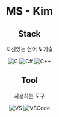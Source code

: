  <div align=center>
  
# MS - Kim


## Stack
자신있는 언어 & 기술


![C](https://img.shields.io/badge/C-%2300599C.svg?style=for-the-badge&logo=c&logoColor=white)
![C#](https://img.shields.io/badge/C%23-%23239120.svg?style=for-the-badge&logo=c-sharp&logoColor=white)
![C++](https://img.shields.io/badge/C++-%2300599C.svg?style=for-the-badge&logo=c%2B%2B&logoColor=white)


## Tool
사용하는 도구
 
![VS](https://img.shields.io/badge/VS-%235C2D91.svg?style=for-the-badge&logo=Visual%20Studio&logoColor=white)
 ![VSCode](https://img.shields.io/badge/VS%20Code-%23007ACC.svg?style=for-the-badge&logo=Visual%20Studio%20Code&logoColor=white)
